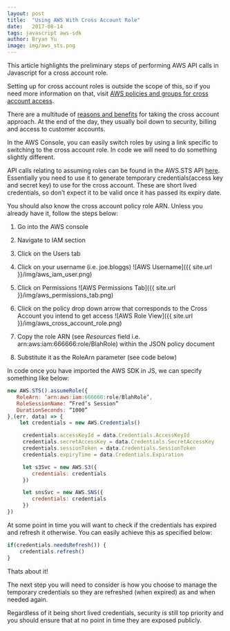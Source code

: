 ```yaml
---
layout: post
title:  "Using AWS With Cross Account Role"
date:   2017-08-14
tags: javascript aws-sdk
author: Bryan Yu
image: img/aws_sts.png
---
```


This article highlights the preliminary steps of performing AWS API calls in Javascript for a cross account role.

Setting up for cross account roles is outside the scope of this, so if you need more information on that, visit <a href="https://aws.amazon.com/blogs/security/how-to-enable-cross-account-access-to-the-aws-management-console/">AWS policies and groups for cross account access</a>.

There are a multitude of <a href="http://blog.flux7.com/aws-cross-accounts-access-part-2">reasons and benefits</a> for taking the cross account approach. At the end of the day, they usually boil down to security, billing and access to customer accounts.

In the AWS Console, you can easily switch roles by using a link specific to switching to the cross account role. In code we will need to do something slightly different.

API calls relating to assuming roles can be found in the AWS.STS API <a href="http://docs.aws.amazon.com/AWSJavaScriptSDK/latest/AWS/STS.html">here</a>. Essentially you need to use it to generate temporary credentials(access key and secret key) to use for the cross account. These are short lived credentials, so don’t expect it to be valid once it has passed its expiry date.

You should also know the cross account policy role ARN. Unless you already have it, follow the steps below:
1. Go into the AWS console

2. Navigate to IAM section

3. Click on the Users tab

4. Click on your username (i.e. joe.bloggs)
![AWS Username]({{ site.url }}/img/aws_iam_user.png)

5. Click on Permissions
![AWS Permissions Tab]({{ site.url }}/img/aws_permissions_tab.png)

6. Click on the policy drop down arrow that corresponds to the Cross Account you intend to get access
![AWS Role View]({{ site.url }}/img/aws_cross_account_role.png)

7. Copy the role ARN (see *Resources* field i.e. arn:aws:iam:666666:role/BlahRole) within the JSON
policy document

8. Substitute it as the RoleArn parameter (see code below)

In code once you have imported the AWS SDK in JS, we can specify something like below:

```javascript
new AWS.STS().assumeRole({
   RoleArn: ‘arn:aws:iam:666666:role/BlahRole’,
   RoleSessionName: “Fred’s Session”
   DurationSeconds: “1000”
},(err, data) => {
    let credentials = new AWS.Credentials()

     credentials.accessKeyId = data.Credentials.AccessKeyId
     credentials.secretAccessKey = data.Credentials.SecretAccessKey
     credentials.sessionToken = data.Credentials.SessionToken
     credentials.expiryTime = data.Credentials.Expiration

     let s3Svc = new AWS.S3({
        credentials: credentials
     })

     let snsSvc = new AWS.SNS({
        credentials: credentials
     })
})
```

At some point in time you will want to check if the credentials has expired and refresh it otherwise. You can easily achieve this as specified below:

```javascript
if(credentials.needsRefresh()) {
    credentials.refresh()
}
```

Thats about it!

The next step you will need to consider is how you choose to manage the temporary credentials so they are refreshed (when expired) as and when needed again.

Regardless of it being short lived credentials, security is still top priority and you should ensure that at no point in time they are exposed publicly.
